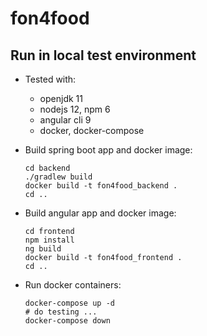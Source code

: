 # fon4food

## Run in local test environment

* Tested with:

  * openjdk 11
  * nodejs 12, npm 6
  * angular cli 9
  * docker, docker-compose

* Build spring boot app and docker image:

      cd backend
      ./gradlew build
      docker build -t fon4food_backend .
      cd ..

* Build angular app and docker image:

      cd frontend
      npm install
      ng build
      docker build -t fon4food_frontend .
      cd ..

* Run docker containers:

      docker-compose up -d
      # do testing ...
      docker-compose down

